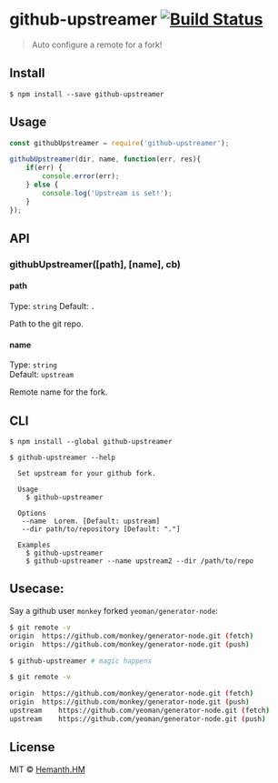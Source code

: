 # github-upstreamer [![Build Status](https://travis-ci.org/hemanth/github-upstreamer.svg?branch=master)](https://travis-ci.org/hemanth/github-upstreamer)

> Auto configure a remote for a fork!


## Install

```
$ npm install --save github-upstreamer
```


## Usage

```js
const githubUpstreamer = require('github-upstreamer');

githubUpstreamer(dir, name, function(err, res){
	if(err) {
		console.error(err);
	} else {
		console.log('Upstream is set!');
	}
});
```


## API

### githubUpstreamer([path], [name], cb)

#### path

Type: `string`
Default: `.`

Path to the git repo.

#### name

Type: `string`  
Default: `upstream`

Remote name for the fork.


## CLI

```
$ npm install --global github-upstreamer
```

```
$ github-upstreamer --help

  Set upstream for your github fork.

  Usage
    $ github-upstreamer

  Options
   --name  Lorem. [Default: upstream]
   --dir path/to/repository [Default: "."]

  Examples
    $ github-upstreamer
    $ github-upstreamer --name upstream2 --dir /path/to/repo
```

## Usecase:

Say a github user `monkey` forked `yeoman/generator-node`:

```sh
$ git remote -v
origin	https://github.com/monkey/generator-node.git (fetch)
origin	https://github.com/monkey/generator-node.git (push)

$ github-upstreamer # magic happens

$ git remote -v

origin	https://github.com/monkey/generator-node.git (fetch)
origin	https://github.com/monkey/generator-node.git (push)
upstream	https://github.com/yeoman/generator-node.git (fetch)
upstream	https://github.com/yeoman/generator-node.git (push)
```

## License

MIT © [Hemanth.HM](http://h3manth.com)
